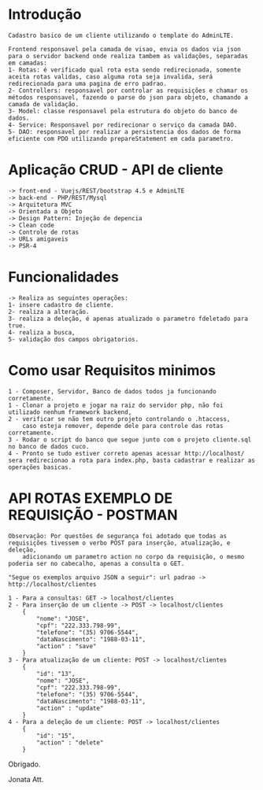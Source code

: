 # Introdução

    Cadastro basico de um cliente utilizando o template do AdminLTE.

    Frontend responsavel pela camada de visao, envia os dados via json para o servidor backend onde realiza tambem as validações, separadas em camadas:
    1- Rotas: é verificado qual rota esta sendo redirecionada, somente aceita rotas validas, caso alguma rota seja invalida, será redirecionada para uma pagina de erro padrao.
    2- Controllers: responsavel por controlar as requisições e chamar os métodos responsavel, fazendo o parse do json para objeto, chamando a camada de validação.
    3- Model: classe responsavel pela estrutura do objeto do banco de dados.
    4- Service: Responsavel por redirecionar o serviço da camada DAO.
    5- DAO: responsavel por realizar a persistencia dos dados de forma eficiente com PDO utilizando prepareStatement em cada parametro.

# Aplicação CRUD - API de cliente

    -> front-end - Vuejs/REST/bootstrap 4.5 e AdminLTE
    -> back-end - PHP/REST/Mysql
    -> Arquitetura MVC
    -> Orientada a Objeto
    -> Design Pattern: Injeção de depencia
    -> Clean code
    -> Controle de rotas
    -> URLs amigaveis
    -> PSR-4

# Funcionalidades

    -> Realiza as seguintes operações:
    1- insere cadastro de cliente.
    2- realiza a alteração.
    3- realiza a deleção, é apenas atualizado o parametro fdeletado para true.
    4- realiza a busca,
    5- validação dos campos obrigatorios.

# Como usar Requisitos minimos

    1 - Composer, Servidor, Banco de dados todos ja funcionando corretamente.
    1 - Clonar a projeto e jogar na raiz do servidor php, não foi utilizado nenhum framework backend,
    2 - verificar se não tem outro projeto controlando o .htaccess,
    	caso esteja remover, depende dele para controle das rotas corretamente.
    3 - Rodar o script do banco que segue junto com o projeto cliente.sql no banco de dados cuco.
    4 - Pronto se tudo estiver correto apenas acessar http://localhost/ sera redirecionao a rota para index.php, basta cadastrar e realizar as operações basicas.

# API ROTAS EXEMPLO DE REQUISIÇÃO - POSTMAN

    Observação: Por questões de segurança foi adotado que todas as requisições tivessem o verbo POST para inserção, atualização, e deleção,
    	adicionando um parametro action no corpo da requisição, o mesmo poderia ser no cabecalho, apenas a consulta o GET.

    "Segue os exemplos arquivo JSON a seguir": url padrao -> http://localhost/clientes

    1 - Para a consultas: GET -> localhost/clientes
    2 - Para inserção de um cliente -> POST -> localhost/clientes
    	{
    		"nome": "JOSE",
    		"cpf": "222.333.798-99",
    		"telefone": "(35) 9706-5544",
    		"dataNascimento": "1988-03-11",
    		"action" : "save"
    	}
    3 - Para atualização de um cliente: POST -> localhost/clientes
    	{
    		"id": "13",
    		"nome": "JOSE",
    		"cpf": "222.333.798-99",
    		"telefone": "(35) 9706-5544",
    		"dataNascimento": "1988-03-11",
    		"action" : "update"
    	}
    4 - Para a deleção de um cliente: POST -> localhost/clientes
    	{
    		"id": "15",
    		"action" : "delete"
    	}

Obrigado.

Jonata
Att.
